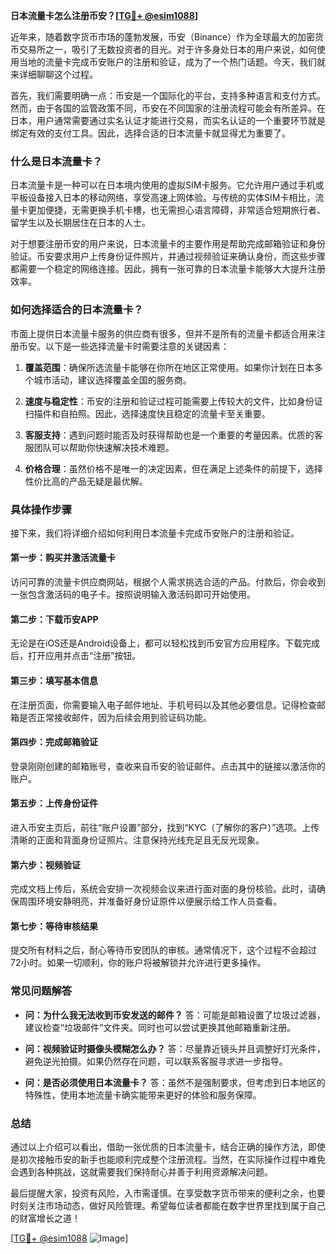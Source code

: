 **日本流量卡怎么注册币安？[[TG💪+ @esim1088](https://t.me/s/esim1088)]**

近年来，随着数字货币市场的蓬勃发展，币安（Binance）作为全球最大的加密货币交易所之一，吸引了无数投资者的目光。对于许多身处日本的用户来说，如何使用当地的流量卡完成币安账户的注册和验证，成为了一个热门话题。今天，我们就来详细聊聊这个过程。

首先，我们需要明确一点：币安是一个国际化的平台，支持多种语言和支付方式。然而，由于各国的监管政策不同，币安在不同国家的注册流程可能会有所差异。在日本，用户通常需要通过实名认证才能进行交易，而实名认证的一个重要环节就是绑定有效的支付工具。因此，选择合适的日本流量卡就显得尤为重要了。

### **什么是日本流量卡？**

日本流量卡是一种可以在日本境内使用的虚拟SIM卡服务。它允许用户通过手机或平板设备接入日本的移动网络，享受高速上网体验。与传统的实体SIM卡相比，流量卡更加便捷，无需更换手机卡槽，也无需担心语言障碍，非常适合短期旅行者、留学生以及长期居住在日本的人士。

对于想要注册币安的用户来说，日本流量卡的主要作用是帮助完成邮箱验证和身份验证。币安要求用户上传身份证件照片，并通过视频验证来确认身份，而这些步骤都需要一个稳定的网络连接。因此，拥有一张可靠的日本流量卡能够大大提升注册效率。

### **如何选择适合的日本流量卡？**

市面上提供日本流量卡服务的供应商有很多，但并不是所有的流量卡都适合用来注册币安。以下是一些选择流量卡时需要注意的关键因素：

1. **覆盖范围**：确保所选流量卡能够在你所在地区正常使用。如果你计划在日本多个城市活动，建议选择覆盖全国的服务商。
   
2. **速度与稳定性**：币安的注册和验证过程可能需要上传较大的文件，比如身份证扫描件和自拍照。因此，选择速度快且稳定的流量卡至关重要。

3. **客服支持**：遇到问题时能否及时获得帮助也是一个重要的考量因素。优质的客服团队可以帮助你快速解决技术难题。

4. **价格合理**：虽然价格不是唯一的决定因素，但在满足上述条件的前提下，选择性价比高的产品无疑是最优解。

### **具体操作步骤**

接下来，我们将详细介绍如何利用日本流量卡完成币安账户的注册和验证。

#### **第一步：购买并激活流量卡**
访问可靠的流量卡供应商网站，根据个人需求挑选合适的产品。付款后，你会收到一张包含激活码的电子卡。按照说明输入激活码即可开始使用。

#### **第二步：下载币安APP**
无论是在iOS还是Android设备上，都可以轻松找到币安官方应用程序。下载完成后，打开应用并点击“注册”按钮。

#### **第三步：填写基本信息**
在注册页面，你需要输入电子邮件地址、手机号码以及其他必要信息。记得检查邮箱是否正常接收邮件，因为后续会用到验证码功能。

#### **第四步：完成邮箱验证**
登录刚刚创建的邮箱账号，查收来自币安的验证邮件。点击其中的链接以激活你的账户。

#### **第五步：上传身份证件**
进入币安主页后，前往“账户设置”部分，找到“KYC（了解你的客户）”选项。上传清晰的正面和背面身份证照片。注意保持光线充足且无反光现象。

#### **第六步：视频验证**
完成文档上传后，系统会安排一次视频会议来进行面对面的身份核验。此时，请确保周围环境安静明亮，并准备好身份证原件以便展示给工作人员查看。

#### **第七步：等待审核结果**
提交所有材料之后，耐心等待币安团队的审核。通常情况下，这个过程不会超过72小时。如果一切顺利，你的账户将被解锁并允许进行更多操作。

### **常见问题解答**

- **问：为什么我无法收到币安发送的邮件？**
  答：可能是邮箱设置了垃圾过滤器，建议检查“垃圾邮件”文件夹。同时也可以尝试更换其他邮箱重新注册。

- **问：视频验证时摄像头模糊怎么办？**
  答：尽量靠近镜头并且调整好灯光条件，避免逆光拍摄。如果仍然存在问题，可以联系客服寻求进一步指导。

- **问：是否必须使用日本流量卡？**
  答：虽然不是强制要求，但考虑到日本地区的特殊性，使用本地流量卡确实能带来更好的体验和服务保障。

### **总结**

通过以上介绍可以看出，借助一张优质的日本流量卡，结合正确的操作方法，即使是初次接触币安的新手也能顺利完成整个注册流程。当然，在实际操作过程中难免会遇到各种挑战，这就需要我们保持耐心并善于利用资源解决问题。

最后提醒大家，投资有风险，入市需谨慎。在享受数字货币带来的便利之余，也要时刻关注市场动态，做好风险管理。希望每位读者都能在数字世界里找到属于自己的财富增长之道！

[[TG💪+ @esim1088](https://t.me/s/esim1088) ![Image](https://i.postimg.cc/4NQfJmqS/Snipaste-2025-05-13-00-14-12.png)]